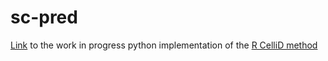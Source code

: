 # sc-pred
<a href="https://github.com/RockLee117/sc-pred
">Link</a> to the work in progress python implementation of the <a href="https://github.com/RausellLab/CelliD ">R CelliD method</a>
